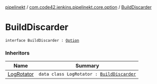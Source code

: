 [pipelinekt](../index.md) / [com.code42.jenkins.pipelinekt.core.option](index.md) / [BuildDiscarder](./-build-discarder.md)

# BuildDiscarder

`interface BuildDiscarder : `[`Option`](../com.code42.jenkins.pipelinekt.core/-option.md)

### Inheritors

| Name | Summary |
|---|---|
| [LogRotator](../com.code42.jenkins.pipelinekt.internal.option/-log-rotator/index.md) | `data class LogRotator : `[`BuildDiscarder`](./-build-discarder.md) |

